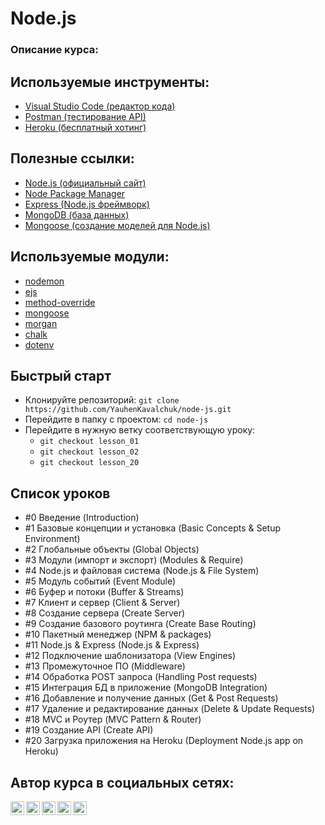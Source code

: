 # Node.js

### Описание курса:

## Используемые инструменты:
- [Visual Studio Code (редактор кода)](https://code.visualstudio.com)
- [Postman (тестирование API)](https://www.postman.com)
- [Heroku (бесплатный хотинг)](http://heroku.com)

## Полезные ссылки:
- [Node.js (официальный сайт)](https://nodejs.org/en/)
- [Node Package Manager](https://www.npmjs.com)
- [Express (Node.js фреймворк)](https://expressjs.com/ru/)
- [MongoDB (база данных)](https://www.mongodb.com)
- [Mongoose (создание моделей для Node.js)](https://mongoosejs.com)

## Используемые модули:
- [nodemon](https://www.npmjs.com/package/nodemon)
- [ejs](https://www.npmjs.com/package/ejs)
- [method-override](https://www.npmjs.com/package/method-override)
- [mongoose](https://www.npmjs.com/package/mongoose)
- [morgan](https://www.npmjs.com/package/morgan)
- [chalk](https://www.npmjs.com/package/chalk)
- [dotenv](https://www.npmjs.com/package/dotenv)

## Быстрый старт
- Клонируйте репозиторий: `git clone https://github.com/YauhenKavalchuk/node-js.git`
- Перейдите в папку с проектом: `cd node-js`
- Перейдите в нужную ветку соответствующую уроку:
  - `git checkout lesson_01`
  - `git checkout lesson_02`
  - `git checkout lesson_20`

## Список уроков
- #0 Введение (Introduction)
- #1 Базовые концепции и установка (Basic Concepts & Setup Environment)
- #2 Глобальные объекты (Global Objects)
- #3 Модули (импорт и экспорт) (Modules & Require)
- #4 Node.js и файловая система (Node.js & File System)
- #5 Модуль событий (Event Module)
- #6 Буфер и потоки (Buffer & Streams)
- #7 Клиент и сервер (Client & Server)
- #8 Создание сервера (Create Server)
- #9 Создание базового роутинга (Create Base Routing)
- #10 Пакетный менеджер (NPM & packages)
- #11 Node.js & Express (Node.js & Express)
- #12 Подключение шаблонизатора (View Engines)
- #13 Промежуточное ПО (Middleware)
- #14 Обработка POST запроса (Handling Post requests)
- #15 Интеграция БД в приложение (MongoDB Integration)
- #16 Добавление и получение данных (Get & Post Requests)
- #17 Удаление и редактирование данных (Delete & Update Requests)
- #18 MVC и Роутер (MVC Pattern & Router)
- #19 Создание API (Create API)
- #20 Загрузка приложения на Heroku (Deployment Node.js app on Heroku)

## Автор курса в социальных сетях:
[<img align="left" alt="webDev | YouTube" width="22px" src="https://cdn.jsdelivr.net/npm/simple-icons@v3/icons/youtube.svg" />][youtube]
[<img align="left" alt="webDev | Instagram" width="22px" src="https://cdn.jsdelivr.net/npm/simple-icons@v3/icons/instagram.svg" />][instagram]
[<img align="left" alt="webDev | LinkedIn" width="22px" src="https://cdn.jsdelivr.net/npm/simple-icons@v3/icons/linkedin.svg" />][linkedin]
[<img align="left" alt="webDev | VK" width="22px" src="https://cdn.jsdelivr.net/npm/simple-icons@v3/icons/vk.svg" />][vk]
[<img align="left" alt="webDev | Twitter" width="22px" src="https://cdn.jsdelivr.net/npm/simple-icons@v3/icons/twitter.svg" />][twitter]&nbsp;

[youtube]: https://youtube.com/YauhenKavalchuk
[instagram]: https://instagram.com/YauhenKavalchuk
[linkedin]: https://linkedin.com/in/YauhenKavalchuk
[vk]: https://vk.com/YauhenKavalchuk
[twitter]: https://twitter.com/YauhenKavalchuk
